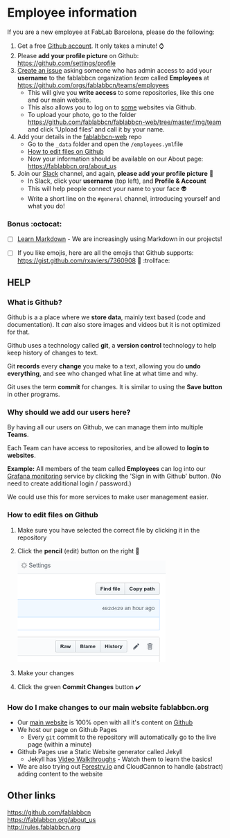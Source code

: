# Employee information


If you are a new employee at FabLab Barcelona, please do the following:

1. Get a free [Github account](https://github.com/join). It only takes a minute! :watch:
1. Please **add your profile picture** on Github: https://github.com/settings/profile
1. [Create an issue](https://github.com/fablabbcn/employees-info/issues/new) asking someone who has admin access to add your **username** to the fablabbcn organization *team* called **Employees** at https://github.com/orgs/fablabbcn/teams/employees 
   * This will give you **write access** to some repositories, like this one and our main website.
   * This also allows you to log on to [some](https://grafana.fab.city/login) websites via Github.
   * To upload your photo, go to the folder https://github.com/fablabbcn/fablabbcn-web/tree/master/img/team and click 'Upload files' and call it by your name.  
1. Add your details in the [fablabbcn-web](https://github.com/fablabbcn/fablabbcn-web) repo
   * Go to the `_data` folder and open the `/employees.yml`file
   * [How to edit files on Github](#how-to-edit-files-on-github)
   * Now your information should be available on our About page: https://fablabbcn.org/about_us 
1. Join our [Slack](https://fablabbcn.slack.com/) channel, and again, **please add your profile picture** :cop: 
   * In Slack, click your **username** (top left), and **Profile & Account**
   * This will help people connect your name to your face :alien:
   * Write a short line on the `#general` channel, introducing yourself and what you do!   

### Bonus :octocat:
- [ ] [Learn Markdown](https://www.markdowntutorial.com/lesson/1/) - We are increasingly using Markdown in our projects!
- [ ] If you like emojis, here are all the emojis that Github supports: https://gist.github.com/rxaviers/7360908 :horse: :trollface:


## HELP

### What is Github?
Github is a a place where we **store data**, mainly text based (code and documentation). It _can_ also store images and videos but it is not optimized for that.

Github uses a technology called **git**, a **version control** technology to help keep history of changes to text.

Git **records** every **change** you make to a text, allowing you do **undo everything**, and see who changed what line at what time and why.

Git uses the term **commit** for changes. It is similar to using the **Save button** in other programs.


### Why should we add our users here?
By having all our users on Github, we can manage them into multiple **Teams**.

Each Team can have access to repositories, and be allowed to **login to websites**. 

**Example:** All members of the team called **Employees** can log into our [Grafana monitoring](https://grafana.fab.city) service by clicking the 'Sign in with Github' button. (No need to create additional login / password.)

We could use this for more services to make user management easier.


### How to edit files on Github

1. Make sure you have selected the correct file by clicking it in the repository
2. Click the **pencil** (edit) button on the right :pencil:

   ![edit button](2018-12-15_17-37-37.png "Logo Title Text 1")
3. Make your changes 
4. Click the green **Commit Changes** button :heavy_check_mark:


### How do I make changes to our main website fablabbcn.org
* Our [main website](https://fablabbcn.org) is 100% open with all it's content on [Github](https://github.com/fablabbcn/fablabbcn-web)
* We host our page on Github Pages 
   * Every `git` commit to the repository will automatically go to the live page (within a minute)
* Github Pages use a Static Website generator called Jekyll
   * Jekyll has [Video Walkthroughs](https://jekyllrb.com/tutorials/video-walkthroughs/) - Watch them to learn the basics!
* We are also trying out [Forestry.io](https://forestry.io/) and CloudCannon to handle (abstract) adding content to the website

## Other links
https://github.com/fablabbcn  
https://fablabbcn.org/about_us  
http://rules.fablabbcn.org  
